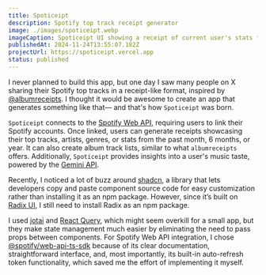```yaml
---
title: Spoticeipt
description: Spotify top track receipt generator
image: ./images/spoticeipt.webp
imageCaption: Spoticeipt UI showing a receipt of current user's stats from last year
publishedAt: 2024-11-24T13:55:07.182Z
projectUrl: https://spoticeipt.vercel.app
status: published
---
```


I never planned to build this app, but one day I saw many people on X sharing their Spotify top tracks in a receipt-like format, inspired by [@albumreceipts](https://www.instagram.com/albumreceipts/). I thought it would be awesome to create an app that generates something like that— and that's how `Spoticeipt` was born.

`Spoticeipt` connects to the [Spotify Web API](https://developer.spotify.com/documentation/web-api), requiring users to link their Spotify accounts. Once linked, users can generate receipts showcasing their top tracks, artists, genres, or stats from the past month, 6 months, or year. It can also create album track lists, similar to what `albumreceipts` offers. Additionally, `Spoticeipt` provides insights into a user's music taste, powered by the [Gemini API](https://ai.google.dev/gemini-api/docs).

Recently, I noticed a lot of buzz around [shadcn](https://ui.shadcn.com/), a library that lets developers copy and paste component source code for easy customization rather than installing it as an npm package. However, since it’s built on [Radix UI](https://www.radix-ui.com/), I still need to install Radix as an npm package.

I used [jotai](https://jotai.org/) and [React Query](https://tanstack.com/query/latest), which might seem overkill for a small app, but they make state management much easier by eliminating the need to pass props between components. For Spotify Web API integration, I chose [@spotify/web-api-ts-sdk](https://www.npmjs.com/package/@spotify/web-api-ts-sdk) because of its clear documentation, straightforward interface, and, most importantly, its built-in auto-refresh token functionality, which saved me the effort of implementing it myself.
